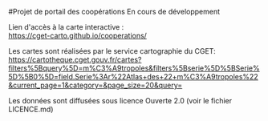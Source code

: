 #Projet de portail des coopérations
En cours de développement
	
Lien d'accès à la carte interactive :	
https://cget-carto.github.io/cooperations/

Les cartes sont réalisées par le service cartographie du CGET:
https://cartotheque.cget.gouv.fr/cartes?filters%5Bquery%5D=m%C3%A9tropoles&filters%5Bserie%5D%5BSerie%5D%5B0%5D=field.Serie%3Ar%22Atlas+des+22+m%C3%A9tropoles%22&current_page=1&category=&page_size=20&query=

Les données sont diffusées sous licence Ouverte 2.0 (voir le fichier LICENCE.md)	
	
